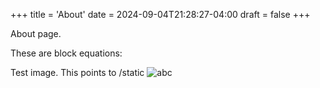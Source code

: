 +++
title = 'About'
date = 2024-09-04T21:28:27-04:00
draft = false
+++

About page.

These are block equations:

Test image. This points to /static
![abc](/circuit.png)